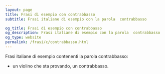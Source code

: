 ```yaml
---
layout: page
title: Frasi di esempio con contrabbasso 
subtitle: Frasi italiane di esempio con la parola  contrabbasso

og_title: Frasi di esempio con contrabbasso 
og_description: Frasi italiane di esempio con la parola  contrabbasso
og_type: website
permalink: /frasi/c/contrabbasso.html
---
```


Frasi italiane di esempio contenenti la parola contrabbasso:


- un violino che sta provando, un contrabbasso.
